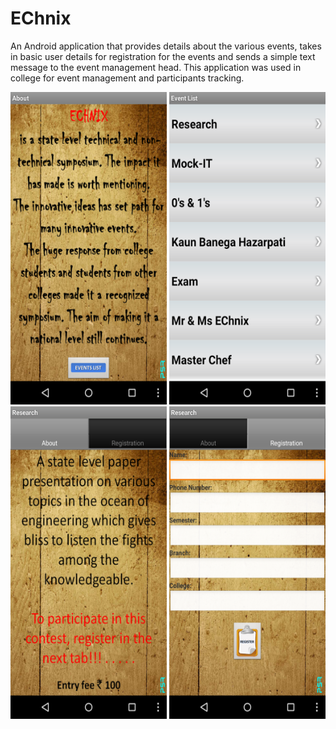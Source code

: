 # EChnix
An Android application that provides details about the various events, takes in basic user details for registration for the events and sends a simple text message to the event management head.
This application was used in college for event management and participants tracking.

<img src="https://github.com/rakshith095/EChnix/blob/master/screenshots/device-2015-12-02-103527.png" width="250" height="500">
<img src="https://github.com/rakshith095/EChnix/blob/master/screenshots/device-2015-12-02-103559.png" width="250" height="500">
<img src="https://github.com/rakshith095/EChnix/blob/master/screenshots/device-2015-12-02-103619.png" width="250" height="500">
<img src="https://github.com/rakshith095/EChnix/blob/master/screenshots/device-2015-12-02-103652.png" width="250" height="500">
